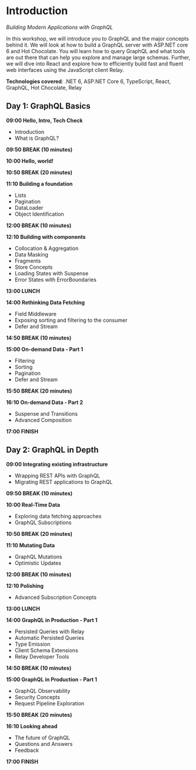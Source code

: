 # Introduction

_Building Modern Applications with GraphQL_

In this workshop, we will introduce you to GraphQL and the major concepts behind it. We will look at how to build a GraphQL server with ASP.NET core 6 and Hot Chocolate. You will learn how to query GraphQL and what tools are out there that can help you explore and manage large schemas. Further, we will dive into React and explore how to efficiently build fast and fluent web interfaces using the JavaScript client Relay.

**Technologies covered**: .NET 6, ASP.NET Core 6, TypeScript, React, GraphQL, Hot Chocolate, Relay

## Day 1: GraphQL Basics

**09:00 Hello, Intro, Tech Check**

- Introduction
- What is GraphQL?

**09:50 BREAK (10 minutes)**

**10:00 Hello, world!**

**10:50 BREAK (20 minutes)**

**11:10 Building a foundation**

- Lists
- Pagination
- DataLoader
- Object Identification

**12:00 BREAK (10 minutes)**

**12:10 Building with components**

- Collocation & Aggregation
- Data Masking
- Fragments
- Store Concepts
- Loading States with Suspense
- Error States with ErrorBoundaries

**13:00 LUNCH**

**14:00 Rethinking Data Fetching**

- Field Middleware
- Exposing sorting and filtering to the consumer
- Defer and Stream

**14:50 BREAK (10 minutes)**

**15:00 On-demand Data - Part 1**

- Filtering
- Sorting
- Pagination
- Defer and Stream

**15:50 BREAK (20 minutes)**

**16:10 On-demand Data - Part 2**

- Suspense and Transitions
- Advanced Composition

**17:00 FINISH**

## Day 2: GraphQL in Depth

**09:00 Integrating existing infrastructure**

- Wrapping REST APIs with GraphQL
- Migrating REST applications to GraphQL

**09:50 BREAK (10 minutes)**

**10:00 Real-Time Data**

- Exploring data fetching approaches
- GraphQL Subscriptions

**10:50 BREAK (20 minutes)**

**11:10 Mutating Data**

- GraphQL Mutations
- Optimistic Updates

**12:00 BREAK (10 minutes)**

**12:10 Polishing**

- Advanced Subscription Concepts

**13:00 LUNCH**

**14:00 GraphQL in Production - Part 1**

- Persisted Queries with Relay
- Automatic Persisted Queries
- Type Emission
- Client Schema Extensions
- Relay Developer Tools

**14:50 BREAK (10 minutes)**

**15:00 GraphQL in Production - Part 1**

- GraphQL Observability
- Security Concepts
- Request Pipeline Exploration

**15:50 BREAK (20 minutes)**

**16:10 Looking ahead**

- The future of GraphQL
- Questions and Answers
- Feedback

**17:00 FINISH**
